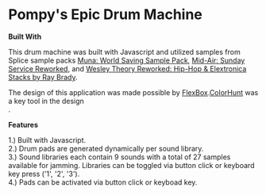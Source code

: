 # Pompy's Epic Drum Machine

<strong>Built With</strong>

This drum machine was built with Javascript and utilized samples from Splice sample packs <a href="https://splice.com/sounds/splice/muna-pack"> Muna: World Saving Sample Pack</a>, <a href="https://splice.com/sounds/jammcard-samples/jammcard-mid-air-sunday-service-reworked"> Mid-Air: Sunday Service Reworked</a>, and <a href="https://splice.com/sounds/jammcard-samples/wesley-theory-reworked-hip-hop-electronica-stacks-by-ray-brady"> Wesley Theory Reworked: Hip-Hop & Elextronica Stacks by Ray Brady</a>.<br>

The design of this application was made possible by <a href="https://developer.mozilla.org/es/docs/Web/CSS/CSS_Flexible_Box_Layout/Usando_las_cajas_flexibles_CSS">FlexBox</a>.<a href="https://colorhunt.co/">ColorHunt</a> was a key tool in the design<br>.

<strong>Features</strong>

1.) Built with Javascript. <br>
2.) Drum pads are generated dynamically per sound library.<br>
3.) Sound libraries each contain 9 sounds with a total of 27 samples available for jamming. Libraries can be toggled via button click or keyboard key press ('1', '2', '3').<br>
4.) Pads can be activated via button click or keyboad key.<br>


